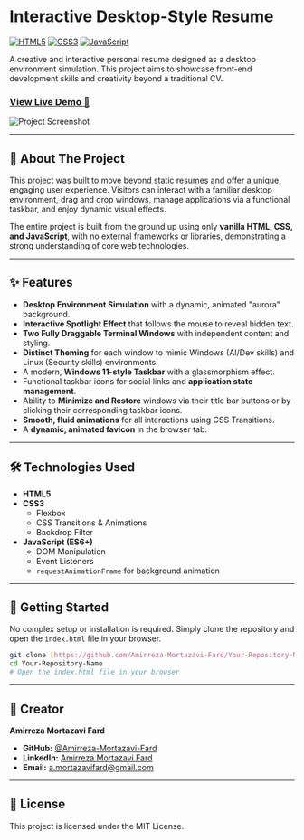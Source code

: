 # Interactive Desktop-Style Resume

[![HTML5](https://img.shields.io/badge/HTML5-E34F26?style=for-the-badge&logo=html5&logoColor=white)](https://developer.mozilla.org/en-US/docs/Web/Guide/HTML/HTML5)
[![CSS3](https://img.shields.io/badge/CSS3-1572B6?style=for-the-badge&logo=css3&logoColor=white)](https://developer.mozilla.org/en-US/docs/Web/CSS)
[![JavaScript](https://img.shields.io/badge/JavaScript-F7DF1E?style=for-the-badge&logo=javascript&logoColor=black)](https://developer.mozilla.org/en-US/docs/Web/JavaScript)

A creative and interactive personal resume designed as a desktop environment simulation. This project aims to showcase front-end development skills and creativity beyond a traditional CV.

### **[View Live Demo 🚀](https://imfard.ir)**

![Project Screenshot](screenshot.png)

---

## 📜 About The Project

This project was built to move beyond static resumes and offer a unique, engaging user experience. Visitors can interact with a familiar desktop environment, drag and drop windows, manage applications via a functional taskbar, and enjoy dynamic visual effects.

The entire project is built from the ground up using only **vanilla HTML, CSS, and JavaScript**, with no external frameworks or libraries, demonstrating a strong understanding of core web technologies.

---

## ✨ Features

* **Desktop Environment Simulation** with a dynamic, animated "aurora" background.
* **Interactive Spotlight Effect** that follows the mouse to reveal hidden text.
* **Two Fully Draggable Terminal Windows** with independent content and styling.
* **Distinct Theming** for each window to mimic Windows (AI/Dev skills) and Linux (Security skills) environments.
* A modern, **Windows 11-style Taskbar** with a glassmorphism effect.
* Functional taskbar icons for social links and **application state management**.
* Ability to **Minimize and Restore** windows via their title bar buttons or by clicking their corresponding taskbar icons.
* **Smooth, fluid animations** for all interactions using CSS Transitions.
* A **dynamic, animated favicon** in the browser tab.

---

## 🛠️ Technologies Used

* **HTML5**
* **CSS3**
    * Flexbox
    * CSS Transitions & Animations
    * Backdrop Filter
* **JavaScript (ES6+)**
    * DOM Manipulation
    * Event Listeners
    * `requestAnimationFrame` for background animation

---

## 🚀 Getting Started

No complex setup or installation is required. Simply clone the repository and open the `index.html` file in your browser.

```bash
git clone [https://github.com/Amirreza-Mortazavi-Fard/Your-Repository-Name.git](https://github.com/Amirreza-Mortazavi-Fard/Your-Repository-Name.git)
cd Your-Repository-Name
# Open the index.html file in your browser
```

---

## 👤 Creator

**Amirreza Mortazavi Fard**

* **GitHub:** [@Amirreza-Mortazavi-Fard](https://github.com/Amirreza-Mortazavi-Fard)
* **LinkedIn:** [Amirreza Mortazavi Fard](https://www.linkedin.com/in/amirreza-mortazavi-fard-1a1a72260)
* **Email:** [a.mortazavifard@gmail.com](mailto:a.mortazavifard@gmail.com)

---

## 📄 License

This project is licensed under the MIT License.
